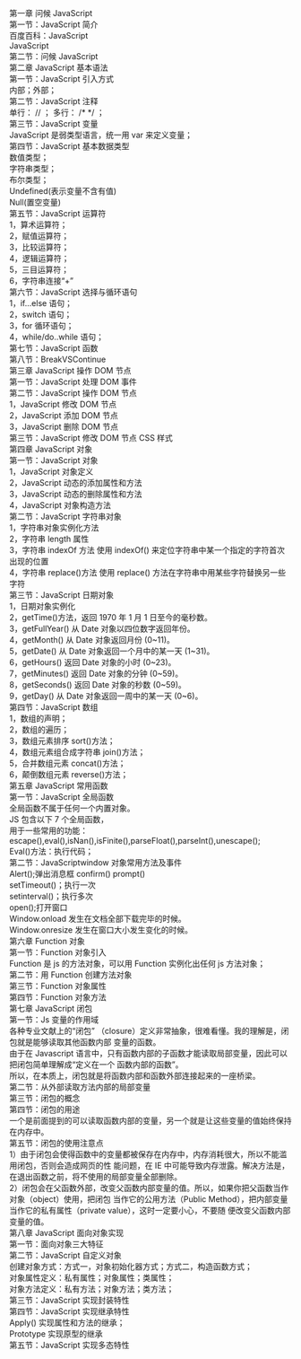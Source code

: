 第一章 问候 JavaScript   
	第一节：JavaScript 简介  
		百度百科：JavaScript   
		JavaScript  
	第二节：问候 JavaScript   
第二章 JavaScript 基本语法  
	第一节：JavaScript 引入方式  
		内部；外部；  
	第二节：JavaScript 注释  
		单行： // ； 多行： /* */ ；  
	第三节：JavaScript 变量  
		JavaScript 是弱类型语言，统一用 var 来定义变量；  
	第四节：JavaScript 基本数据类型  
		数值类型；  
		字符串类型；  
		布尔类型；  
		Undefined(表示变量不含有值)   
		Null(置空变量)  
	第五节：JavaScript 运算符  
		1，算术运算符；  
		2，赋值运算符；  
		3，比较运算符；  
		4，逻辑运算符；  
		5，三目运算符；  
		6，字符串连接“+”  
	第六节：JavaScript 选择与循环语句  
		1，if...else 语句；  
		2，switch 语句；  
		3，for 循环语句；  
		4，while/do..while 语句；  
	第七节：JavaScript 函数   
	第八节：BreakVSContinue  
第三章 JavaScript 操作 DOM 节点  
	第一节：JavaScript 处理 DOM 事件    
	第二节：JavaScript 操作 DOM 节点  
		1，JavaScript 修改 DOM 节点   
		2，JavaScript 添加 DOM 节点   
		3，JavaScript 删除 DOM 节点  
	第三节：JavaScript 修改 DOM 节点 CSS 样式  
第四章 JavaScript 对象  
	第一节：JavaScript 对象  
		1，JavaScript 对象定义   
		2，JavaScript 动态的添加属性和方法   
		3，JavaScript 动态的删除属性和方法   
		4，JavaScript 对象构造方法  
	第二节：JavaScript 字符串对象  
		1，字符串对象实例化方法   
		2，字符串 length 属性   
		3，字符串 indexOf 方法 使用 indexOf() 来定位字符串中某一个指定的字符首次出现的位置   
		4，字符串 replace()方法 使用 replace() 方法在字符串中用某些字符替换另一些字符  
	第三节：JavaScript 日期对象  
		1，日期对象实例化   
		2，getTime()方法，返回 1970 年 1 月 1 日至今的毫秒数。   
		3，getFullYear() 从 Date 对象以四位数字返回年份。  
		4，getMonth() 从 Date 对象返回月份 (0~11)。  
		5，getDate() 从 Date 对象返回一个月中的某一天 (1~31)。  
		6，getHours() 返回 Date 对象的小时 (0~23)。  
		7，getMinutes() 返回 Date 对象的分钟 (0~59)。  
		8，getSeconds() 返回 Date 对象的秒数 (0~59)。  
		9，getDay() 从 Date 对象返回一周中的某一天 (0~6)。  
	第四节：JavaScript 数组  
		1，数组的声明；   
		2，数组的遍历；   
		3，数组元素排序 sort()方法；   
		4，数组元素组合成字符串 join()方法；   
		5，合并数组元素 concat()方法；   
		6，颠倒数组元素 reverse()方法；  
第五章 JavaScript 常用函数  
	第一节：JavaScript 全局函数  
		全局函数不属于任何一个内置对象。   
		JS 包含以下 7 个全局函数，  
		用于一些常用的功能：escape(),eval(),isNan(),isFinite(),parseFloat(),parseInt(),unescape();   
		Eval()方法：执行代码；  
	第二节：JavaScriptwindow 对象常用方法及事件  
		Alert();弹出消息框 confirm() prompt()   
		setTimeout()；执行一次   
		setinterval()；执行多次   
		open();打开窗口  
		Window.onload 发生在文档全部下载完毕的时候。  
		Window.onresize 发生在窗口大小发生变化的时候。  
第六章 Function 对象  
	第一节：Function 对象引入  
		Function 是 js 的方法对象，可以用 Function 实例化出任何 js 方法对象；  
	第二节：用 Function 创建方法对象   
	第三节：Function 对象属性   
	第四节：Function 对象方法  
第七章 JavaScript 闭包  
	第一节：Js 变量的作用域  
		各种专业文献上的“闭包” （closure）定义非常抽象，很难看懂。我的理解是，闭包就是能够读取其他函数内部 变量的函数。   
		由于在 Javascript 语言中，只有函数内部的子函数才能读取局部变量，因此可以把闭包简单理解成“定义在一个 函数内部的函数”。   
		所以，在本质上，闭包就是将函数内部和函数外部连接起来的一座桥梁。  
	第二节：从外部读取方法内部的局部变量  
	第三节：闭包的概念  
	第四节：闭包的用途  
		一个是前面提到的可以读取函数内部的变量，另一个就是让这些变量的值始终保持在内存中。  
	第五节：闭包的使用注意点  
		1）由于闭包会使得函数中的变量都被保存在内存中，内存消耗很大，所以不能滥用闭包，否则会造成网页的性 能问题，在 IE 中可能导致内存泄露。解决方法是，在退出函数之前，将不使用的局部变量全部删除。   
		2）闭包会在父函数外部，改变父函数内部变量的值。所以，如果你把父函数当作对象（object）使用，把闭包 当作它的公用方法（Public Method），把内部变量当作它的私有属性（private value），这时一定要小心，不要随 便改变父函数内部变量的值。  
第八章 JavaScript 面向对象实现  
	第一节：面向对象三大特征  
	第二节：JavaScript 自定义对象  
		创建对象方式：方式一，对象初始化器方式；方式二，构造函数方式；   
		对象属性定义：私有属性；对象属性；类属性；  
 		对象方法定义：私有方法；对象方法；类方法；  
	第三节：JavaScript 实现封装特性   
	第四节：JavaScript 实现继承特性  
		Apply() 实现属性和方法的继承；   
		Prototype 实现原型的继承  
	第五节：JavaScript 实现多态特性  
